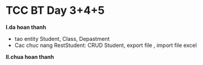 # TCC BT Day 3+4+5

**I.da hoan thanh**
* tao entity Student, Class, Depastment
* Cac chuc nang RestStudent: CRUD Student, export file , import file excel 

**II.chua hoan thanh**
